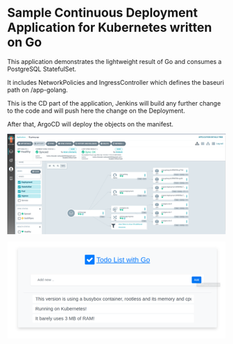 # Sample Continuous Deployment Application for Kubernetes written on Go

This application demonstrates the lightweight result of Go and consumes a PostgreSQL StatefulSet.

It includes NetworkPolicies and IngressController which defines the baseuri path on /app-golang.

This is the CD part of the application, Jenkins will build any further change to the code and will push here the change on the Deployment. 

After that, ArgoCD will deploy the objects on the manifest.

![ArgoCD view](/images/Golang-app.png)

![App](/images/App.png)

